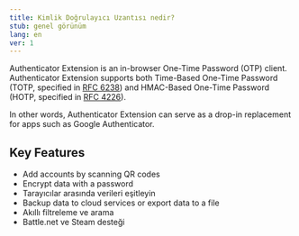 ```yaml
---
title: Kimlik Doğrulayıcı Uzantısı nedir?
stub: genel görünüm
lang: en
ver: 1
---
```


Authenticator Extension is an in-browser One-Time Password (OTP) client. Authenticator Extension supports both Time-Based One-Time Password (TOTP, specified in [RFC 6238](https://tools.ietf.org/html/rfc6238)) and HMAC-Based One-Time Password (HOTP, specified in [RFC 4226](https://tools.ietf.org/html/rfc4226)).

In other words, Authenticator Extension can serve as a drop-in replacement for apps such as Google Authenticator.

## Key Features

* Add accounts by scanning QR codes
* Encrypt data with a password
* Tarayıcılar arasında verileri eşitleyin
* Backup data to cloud services or export data to a file
* Akıllı filtreleme ve arama
* Battle.net ve Steam desteği